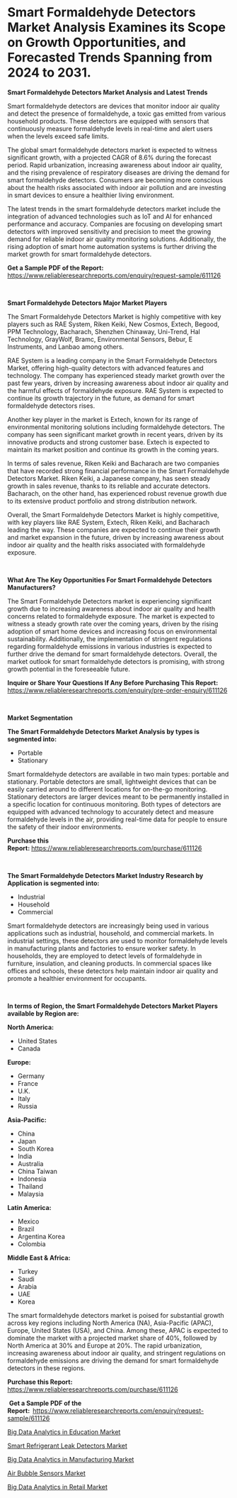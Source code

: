 <p><h1>Smart Formaldehyde Detectors Market Analysis Examines its Scope on Growth Opportunities, and Forecasted Trends Spanning from 2024 to 2031.</h1></p><p><strong>Smart Formaldehyde Detectors Market Analysis and Latest Trends</strong></p>
<p><p>Smart formaldehyde detectors are devices that monitor indoor air quality and detect the presence of formaldehyde, a toxic gas emitted from various household products. These detectors are equipped with sensors that continuously measure formaldehyde levels in real-time and alert users when the levels exceed safe limits.</p><p>The global smart formaldehyde detectors market is expected to witness significant growth, with a projected CAGR of 8.6% during the forecast period. Rapid urbanization, increasing awareness about indoor air quality, and the rising prevalence of respiratory diseases are driving the demand for smart formaldehyde detectors. Consumers are becoming more conscious about the health risks associated with indoor air pollution and are investing in smart devices to ensure a healthier living environment.</p><p>The latest trends in the smart formaldehyde detectors market include the integration of advanced technologies such as IoT and AI for enhanced performance and accuracy. Companies are focusing on developing smart detectors with improved sensitivity and precision to meet the growing demand for reliable indoor air quality monitoring solutions. Additionally, the rising adoption of smart home automation systems is further driving the market growth for smart formaldehyde detectors.</p></p>
<p><strong>Get a Sample PDF of the Report:&nbsp;</strong> <a href="https://www.reliableresearchreports.com/enquiry/request-sample/611126">https://www.reliableresearchreports.com/enquiry/request-sample/611126</a></p>
<p>&nbsp;</p>
<p><strong>Smart Formaldehyde Detectors Major Market Players</strong></p>
<p><p>The Smart Formaldehyde Detectors Market is highly competitive with key players such as RAE System, Riken Keiki, New Cosmos, Extech, Begood, PPM Technology, Bacharach, Shenzhen Chinaway, Uni-Trend, Hal Technology, GrayWolf, Bramc, Environmental Sensors, Bebur, E Instruments, and Lanbao among others. </p><p>RAE System is a leading company in the Smart Formaldehyde Detectors Market, offering high-quality detectors with advanced features and technology. The company has experienced steady market growth over the past few years, driven by increasing awareness about indoor air quality and the harmful effects of formaldehyde exposure. RAE System is expected to continue its growth trajectory in the future, as demand for smart formaldehyde detectors rises.</p><p>Another key player in the market is Extech, known for its range of environmental monitoring solutions including formaldehyde detectors. The company has seen significant market growth in recent years, driven by its innovative products and strong customer base. Extech is expected to maintain its market position and continue its growth in the coming years.</p><p>In terms of sales revenue, Riken Keiki and Bacharach are two companies that have recorded strong financial performance in the Smart Formaldehyde Detectors Market. Riken Keiki, a Japanese company, has seen steady growth in sales revenue, thanks to its reliable and accurate detectors. Bacharach, on the other hand, has experienced robust revenue growth due to its extensive product portfolio and strong distribution network.</p><p>Overall, the Smart Formaldehyde Detectors Market is highly competitive, with key players like RAE System, Extech, Riken Keiki, and Bacharach leading the way. These companies are expected to continue their growth and market expansion in the future, driven by increasing awareness about indoor air quality and the health risks associated with formaldehyde exposure.</p></p>
<p>&nbsp;</p>
<p><strong>What Are The Key Opportunities For Smart Formaldehyde Detectors Manufacturers?</strong></p>
<p><p>The Smart Formaldehyde Detectors market is experiencing significant growth due to increasing awareness about indoor air quality and health concerns related to formaldehyde exposure. The market is expected to witness a steady growth rate over the coming years, driven by the rising adoption of smart home devices and increasing focus on environmental sustainability. Additionally, the implementation of stringent regulations regarding formaldehyde emissions in various industries is expected to further drive the demand for smart formaldehyde detectors. Overall, the market outlook for smart formaldehyde detectors is promising, with strong growth potential in the foreseeable future.</p></p>
<p><strong>Inquire or Share Your Questions If Any Before Purchasing This Report:</strong> <a href="https://www.reliableresearchreports.com/enquiry/pre-order-enquiry/611126">https://www.reliableresearchreports.com/enquiry/pre-order-enquiry/611126</a></p>
<p>&nbsp;</p>
<p><strong>Market Segmentation</strong></p>
<p><strong>The Smart Formaldehyde Detectors Market Analysis by types is segmented into:</strong></p>
<p><ul><li>Portable</li><li>Stationary</li></ul></p>
<p><p>Smart formaldehyde detectors are available in two main types: portable and stationary. Portable detectors are small, lightweight devices that can be easily carried around to different locations for on-the-go monitoring. Stationary detectors are larger devices meant to be permanently installed in a specific location for continuous monitoring. Both types of detectors are equipped with advanced technology to accurately detect and measure formaldehyde levels in the air, providing real-time data for people to ensure the safety of their indoor environments.</p></p>
<p><strong>Purchase this Report:&nbsp;</strong><a href="https://www.reliableresearchreports.com/purchase/611126">https://www.reliableresearchreports.com/purchase/611126</a></p>
<p>&nbsp;</p>
<p><strong>The Smart Formaldehyde Detectors Market Industry Research by Application is segmented into:</strong></p>
<p><ul><li>Industrial</li><li>Household</li><li>Commercial</li></ul></p>
<p><p>Smart formaldehyde detectors are increasingly being used in various applications such as industrial, household, and commercial markets. In industrial settings, these detectors are used to monitor formaldehyde levels in manufacturing plants and factories to ensure worker safety. In households, they are employed to detect levels of formaldehyde in furniture, insulation, and cleaning products. In commercial spaces like offices and schools, these detectors help maintain indoor air quality and promote a healthier environment for occupants.</p></p>
<p>&nbsp;</p>
<p><strong>In terms of Region, the Smart Formaldehyde Detectors Market Players available by Region are:</strong></p>
<p>
    <p> <strong> North America: </strong>
        <ul>
            <li>United States</li>
            <li>Canada</li>
        </ul>
        </p> 
    <p> <strong> Europe: </strong>
        <ul>
            <li>Germany</li>
            <li>France</li>
            <li>U.K.</li>
            <li>Italy</li>
            <li>Russia</li>
        </ul>
        </p> 
    <p> <strong> Asia-Pacific: </strong>
        <ul>
            <li>China</li>
            <li>Japan</li>
            <li>South Korea</li>
            <li>India</li>
            <li>Australia</li>
            <li>China Taiwan</li>
            <li>Indonesia</li>
            <li>Thailand</li>
            <li>Malaysia</li>
        </ul>
        </p> 
    <p> <strong> Latin America: </strong>
        <ul>
            <li>Mexico</li>
            <li>Brazil</li>
            <li>Argentina Korea</li>
            <li>Colombia</li>
        </ul>
        </p> 
    <p> <strong> Middle East & Africa: </strong>
        <ul>
            <li>Turkey</li>
            <li>Saudi</li>
            <li>Arabia</li>
            <li>UAE</li>
            <li>Korea</li>
        </ul>
    </p>
    </p>
<p><p>The smart formaldehyde detectors market is poised for substantial growth across key regions including North America (NA), Asia-Pacific (APAC), Europe, United States (USA), and China. Among these, APAC is expected to dominate the market with a projected market share of 40%, followed by North America at 30% and Europe at 20%. The rapid urbanization, increasing awareness about indoor air quality, and stringent regulations on formaldehyde emissions are driving the demand for smart formaldehyde detectors in these regions.</p></p>
<p><strong>Purchase this Report: </strong><a href="https://www.reliableresearchreports.com/purchase/611126">https://www.reliableresearchreports.com/purchase/611126</a></p>
<p>&nbsp;<strong>Get a Sample PDF of the Report:&nbsp;&nbsp;</strong><a href="https://www.reliableresearchreports.com/enquiry/request-sample/611126">https://www.reliableresearchreports.com/enquiry/request-sample/611126</a></p>
<p><strong></strong></p>
<p><p><a href="https://medium.com/@timothywilliamson1992/big-data-analytics-in-education-market-analysis-and-sze-forecasted-for-period-from-2024-to-2031-b1d8e7730ad3">Big Data Analytics in Education Market</a></p><p><a href="https://github.com/josesg55/Market-Research-Report-List-1/blob/main/smart-refrigerant-leak-detectors-market.md">Smart Refrigerant Leak Detectors Market</a></p><p><a href="https://medium.com/@timothywilliamson1992/big-data-analytics-in-manufacturing-market-competitive-analysis-market-trends-and-forecast-to-aca6965a520c">Big Data Analytics in Manufacturing Market</a></p><p><a href="https://github.com/mancsybtousav/Market-Research-Report-List-1/blob/main/air-bubble-sensors-market.md">Air Bubble Sensors Market</a></p><p><a href="https://medium.com/@timothywilliamson1992/big-data-analytics-in-retail-market-insight-market-trends-growth-forecasted-from-2024-to-2031-214f668617a6">Big Data Analytics in Retail Market</a></p></p>
